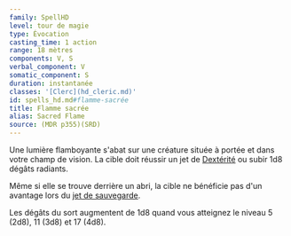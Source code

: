 ```yaml
---
family: SpellHD
level: tour de magie
type: Évocation
casting_time: 1 action
range: 18 mètres
components: V, S
verbal_component: V
somatic_component: S
duration: instantanée
classes: '[Clerc](hd_cleric.md)'
id: spells_hd.md#flamme-sacrée
title: Flamme sacrée
alias: Sacred Flame
source: (MDR p355)(SRD)
---
```


Une lumière flamboyante s'abat sur une créature située à portée et dans votre champ de vision. La cible doit réussir un jet de [Dextérité](hd_abilities_dexterity.md) ou subir 1d8 dégâts radiants.

Même si elle se trouve derrière un abri, la cible ne bénéficie pas d'un avantage lors du [jet de sauvegarde](hd_abilities_jets_de_sauvegarde.md).

Les dégâts du sort augmentent de 1d8 quand vous atteignez le niveau 5 (2d8), 11 (3d8) et 17 (4d8).


